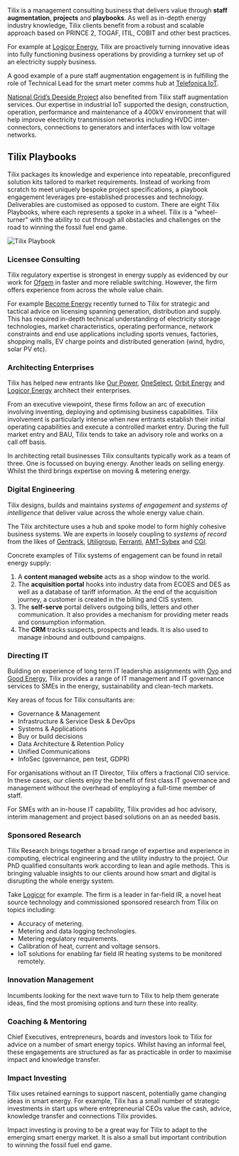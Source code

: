 Tilix is a management consulting business that delivers value through **staff augmentation**, **projects** and **playbooks**. As well as in-depth energy industry knowledge, Tilix clients benefit from a robust and scalable approach based on PRINCE 2, TOGAF, ITIL, COBIT and other best practices.

For example at [Logicor Energy][1], Tilix are proactively turning innovative ideas into fully functioning business operations by providing a turnkey set up of an electricity supply business.

A good example of a pure staff augmentation engagement is in fulfilling the role of Technical Lead for the smart meter comms hub at [Telefonica IoT][2].

[National Grid’s Deeside Project][3] also benefited from Tilix staff augmentation services. Our expertise in industrial IoT supported the design, construction, operation, performance and maintenance of a 400kV environment that will help improve electricity transmission networks including HVDC inter-connectors, connections to generators and interfaces with low voltage networks.

## Tilix Playbooks
Tilix packages its knowledge and experience into repeatable, preconfigured solution kits tailored to market requirements. Instead of working from scratch to meet uniquely bespoke project specifications, a playbook engagement leverages pre-established processes and technology. Deliverables are customised as opposed to custom. There are eight Tilix Playbooks, where each represents a spoke in a wheel. Tilix is a "wheel-turner" with the ability to cut through all obstacles and challenges on the road to winning the fossil fuel end game.

![Tilix Playbook](http://www.tilix.uk.s3.amazonaws.com/img/Dharma_Wheel.png)

### Licensee Consulting
Tilix regulatory expertise is strongest in energy supply as evidenced by our work for [Ofgem][4] in faster and more reliable switching. However, the firm offers experience from across the whole value chain.

For example [Become Energy][5] recently turned to Tilix for strategic and tactical advice on licensing spanning generation, distribution and supply. This has required in-depth technical understanding of electricity storage technologies, market characteristics, operating performance, network constraints and end use applications including sports venues, factories, shopping malls, EV charge points and distributed generation (wind, hydro, solar PV etc).

### Architecting Enterprises
Tilix has helped new entrants like [Our Power][6], [OneSelect][7], [Orbit Energy][8] and [Logicor Energy][1] architect their enterprises.

From an executive viewpoint, these firms follow an arc of execution involving inventing, deploying and optimising business capabilities. Tilix involvement is particularly intense when new entrants establish their initial operating capabilities and execute a controlled market entry. During the full market entry and BAU, Tilix tends to take an advisory role and works on a call off basis.

In architecting retail businesses Tilix consultants typically work as a team of three. One is focussed on buying energy. Another leads on selling energy. Whilst the third brings expertise on moving & metering energy.

### Digital Engineering
Tilix designs, builds and maintains *systems of engagement* and *systems of intelligence* that deliver value across the whole energy value chain.

The Tilix architecture uses a hub and spoke model to form highly cohesive business systems. We are experts in loosely coupling to *systems of record* from the likes of [Gentrack][7], [Utiligroup][8], [Ferranti][9], [AMT-Sybex][10] and [CGI][11].

Concrete examples of Tilix systems of engagement can be found in retail energy supply:

1. A **content managed website** acts as a shop window to the world.
2. The **acquisition portal** hooks into industry data from ECOES and DES as well as a database of tariff information. At the end of the acquisition journey, a customer is created in the billing and CIS system.
3. The **self-serve** portal delivers outgoing bills, letters and other communication. It also provides a mechanism for providing meter reads and consumption information.
4. The **CRM** tracks suspects, prospects and leads. It is also used to manage inbound and outbound campaigns.

### Directing IT
Building on experience of long term IT leadership assignments with [Ovo][12] and [Good Energy][13], Tilix provides a range of IT management and IT governance services to SMEs in the energy, sustainability and clean-tech markets.

Key areas of focus for Tilix consultants are:

- Governance & Management
- Infrastructure & Service Desk & DevOps
- Systems & Applications
- Buy or build decisions
- Data Architecture & Retention Policy
- Unified Communications
- InfoSec (governance, pen test, GDPR)

For organisations without an IT Director, Tilix offers a fractional CIO service. In these cases, our clients enjoy the benefit of first class IT governance and management without the overhead of employing a full-time member of staff.

For SMEs with an in-house IT capability, Tilix provides ad hoc advisory, interim management and project based solutions on an as needed basis.

### Sponsored Research
Tilix Research brings together a broad range of expertise and experience in computing, electrical engineering and the utility industry to the project. Our PhD qualified consultants work according to lean and agile methods. This is bringing valuable insights to our clients around how smart and digital is disrupting the whole energy system.

Take [Logicor][14] for example. The firm is a leader in far-field IR, a novel heat source technology and commissioned sponsored research from Tilix on topics including:

- Accuracy of metering.
- Metering and data logging technologies.
- Metering regulatory requirements.
- Calibration of heat, current and voltage sensors.
- IoT solutions for enabling far field IR heating systems to be monitored remotely.

### Innovation Management
Incumbents looking for the next wave turn to Tilix to help them generate ideas, find the most promising options and turn these into reality.

### Coaching & Mentoring
Chief Executives, entrepreneurs, boards and investors look to Tilix for advice on a number of smart energy topics. Whilst having an informal feel, these engagements are structured as far as practicable in order to maximise impact and knowledge transfer.

### Impact Investing
Tilix uses retained earnings to support nascent, potentially game changing ideas in smart energy. For example, Tilix has a small number of strategic investments in start ups where entrepreneurial CEOs value the cash, advice, knowledge transfer and connections Tilix provides.

Impact investing is proving to be a great way for Tilix to adapt to the emerging smart energy market. It is also a small but important contribution to winning the fossil fuel end game.

[1]: https://www.logicor-energy.co.uk
[2]: https://iot.telefonica.com
[3]: http://deeside.nationalgrid.co.uk
[4]: https://www.ofgem.gov.uk/gas/retail-market/market-review-and-reform/smarter-markets-programme/switching-programme
[5]: http://become-energy.com
[6]: https://our-power.co.uk
[7]: https://www.gentrack.com
[8]: https://www.utiligroup.com
[9]: http://www.ferranti.be
[10]: https://www.amt-sybex.com
[11]: https://www.cgi.com/en/utilities
[12]: https://www.ovoenergy.com
[13]: https://www.goodenergy.co.uk
[14]: http://www.logicor.co.uk
